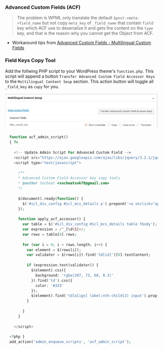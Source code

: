 ### Advanced Custom Fields (ACF)
> The problem is WPML only translate the default `$post->meta->field_name` but not copy `meta_key` of `_field_name` that contain `field` key which ACF use to deserialize it and gets the content on the `type` key, and that is the reason why you cannot get the Object from ACF.

- Workaround tips from [Advanced Custom Fields - Multilingual Custom Fields](https://www.advancedcustomfields.com/resources/multilingual-custom-fields/)

### Field Keys Copy Tool

Add the follwing PHP script to your WordPress theme's `function.php`. This script will append a button `Transfer Advanced Custom Field Accessor Keys` to the `Multilingual Content Seup` section. This action button will toggle all `_field_key` as `copy` for you.

![Multilingual Content Seup](images/multilingual_content_seup.png)

```php
  function acf_admin_script()
  { ?>

    <!-- Update Admin Script For Advanced Custom Field -->
    <script src="https://ajax.googleapis.com/ajax/libs/jquery/3.2.1/jquery.min.js"></script>
    <script type="text/javascript">

      /**
      * Advanced Custom Field Accessor key copy tools
      * @author Socheat <socheatsok78@gmail.com>
      */

      $(document).ready(function() {
        $('#icl_div_config #icl_mcs_details p').prepend('<a onclick="apply_acf_accessor()" class="preview button">Transfer Advanced Custom Field Accessor Keys</a>')
      });

      function apply_acf_accessor() {
        var table = $('#icl_div_config #icl_mcs_details table tbody');
        var expression = /^_[\d\S]+/;
        var rows = table[0].rows;

        for (var i = 0; i < rows.length; i++) {
          var element = $(rows[i]);
          var validator = $(rows[i]).find('td[id]')[0].textContent;

          if (expression.test(validator)) {
            $(element).css({
              background: 'rgba(207, 73, 68, 0.3)'
            }).find('td').css({
              color: '#333'
            });
            $(element).find('td[align] label:nth-child(2) input').prop('checked', 'checked');
          }

        }
      }

    </script>

  <?php }
  add_action('admin_enqueue_scripts', 'acf_admin_script');

```
